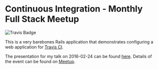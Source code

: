 # Continuous Integration - Monthly Full Stack Meetup

![Travis Badge](https://travis-ci.org/alexkalish/travis_ci_example.svg?branch=master)

This is a very barebones Rails application that demonstrates configuring a web application for [Travis CI](https://travis-ci.org/).

The presentation for my talk on 2016-02-24 can be found [here](presentation.pdf).  Details of the event can be found on [Meetup](http://www.meetup.com/nohowebdev/events/228776048/).
